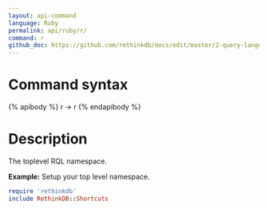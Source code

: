 ```yaml
---
layout: api-command 
language: Ruby
permalink: api/ruby/r/
command: r
github_doc: https://github.com/rethinkdb/docs/edit/master/2-query-language/api/ruby/accessing-rql/r.md
---
```


# Command syntax #

{% apibody %}
r &rarr; r
{% endapibody %}

# Description #

The toplevel RQL namespace.

__Example:__ Setup your top level namespace.

```rb
require 'rethinkdb'
include RethinkDB::Shortcuts
```


